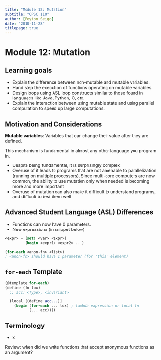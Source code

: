 ```yaml
---
title: "Module 12: Mutation"
subtitle: "CPSC 110"
author: [Peyton Seigo]
date: "2018-11-28"
titlepage: true
---
```


# Module 12: Mutation

## Learning goals

- Explain the difference between non-mutable and mutable variables.
- Hand step the execution of functions operating on mutable variables.
- Design loops using ASL loop constructs similar to those found in languages like Java, Python, C, etc.
- Explain the interaction between using mutable state and using parallel computation to speed up large computations.

## Motivation and Considerations

**Mutable variables**: Variables that can change their value after they are
defined.

This mechanism is fundamental in almost any other language you
program in.

- Despite being fundamental, it is surprisingly complex
- Overuse of it leads to programs that are not amenable to parallelization (running on multiple processors). Since multi-core computers are now common, the ability to use mutation only when needed is becoming more and more important
- Overuse of mutation can also make it difficult to understand programs, and difficult to test them well

## Advanced Student Language (ASL) Differences

- Functions can now have 0 parameters.
- New expressions (in snippet below)

```scheme
<expr> = (set! <var> <expr>)
         (begin <expr1> <expr2> ...)

(for-each <anon-fn> <list>)
; <anon-fn> should have 1 parameter (for 'this' element)
```

## `for-each` Template

```scheme
(@template for-each)
(define (fn lox)
  ;; acc: <Type>, <invariant>

  (local [(define acc...)]
    (begin (for-each ... lox) ; lambda expression or local fn
           (... acc))))
```

## Terminology

- x

Review: when did we write functions that accept anonymous functions as an argument?
